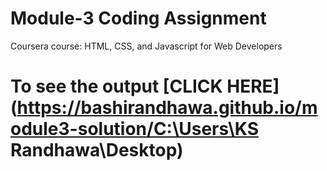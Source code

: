 

# Module-3 Coding Assignment

Coursera course: HTML, CSS, and Javascript for Web Developers

# To see the output [CLICK HERE](https://bashirandhawa.github.io/module3-solution/C:\Users\KS Randhawa\Desktop)

